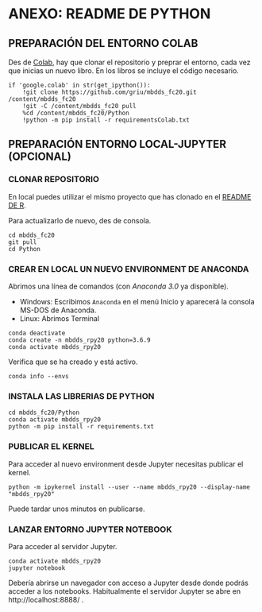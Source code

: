 
# ANEXO: README DE PYTHON

## PREPARACIÓN DEL ENTORNO COLAB

Des de [Colab](http://colab.research.google.com), hay que clonar el repositorio y preprar el entorno, cada vez que inicias un nuevo libro. En los libros se incluye el código necesario.

```
if 'google.colab' in str(get_ipython()):
    !git clone https://github.com/griu/mbdds_fc20.git /content/mbdds_fc20
    !git -C /content/mbdds_fc20 pull
    %cd /content/mbdds_fc20/Python
    !python -m pip install -r requirementsColab.txt
```

## PREPARACIÓN ENTORNO LOCAL-JUPYTER (OPCIONAL)

### CLONAR REPOSITORIO

En local puedes utilizar el mismo proyecto que has clonado en el [README DE R](../R/README.md). 

Para actualizarlo de nuevo, des de consola.

```
cd mbdds_fc20
git pull
cd Python
```

### CREAR EN LOCAL UN NUEVO ENVIRONMENT DE ANACONDA

Abrimos una línea de comandos (con *Anaconda 3.0* ya disponible).

- Windows: Escribimos `Anaconda` en el menú Inicio y aparecerá la consola MS-DOS de Anaconda.
- Linux: Abrimos Terminal

```
conda deactivate
conda create -n mbdds_rpy20 python=3.6.9
conda activate mbdds_rpy20
```

Verifica que se ha creado y está activo.

```
conda info --envs
```

### INSTALA LAS LIBRERIAS DE PYTHON

```
cd mbdds_fc20/Python
conda activate mbdds_rpy20
python -m pip install -r requirements.txt
```

### PUBLICAR EL KERNEL

Para acceder al nuevo environment desde Jupyter necesitas publicar el kernel.

```
python -m ipykernel install --user --name mbdds_rpy20 --display-name "mbdds_rpy20"
```

Puede tardar unos minutos en publicarse.

### LANZAR ENTORNO JUPYTER NOTEBOOK

Para acceder al servidor Jupyter. 

```
conda activate mbdds_rpy20
jupyter notebook
```

Debería abrirse un navegador con acceso a Jupyter desde donde podrás acceder a los notebooks.  Habitualmente el servidor Jupyter se abre en http://localhost:8888/ .

